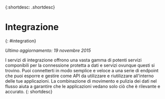 {:shortdesc: .shortdesc} 

# Integrazione
{: #integration}

*Ultimo aggiornamento: 19 novembre 2015*

I servizi di integrazione offrono una vasta gamma di potenti servizi componibili per la connessione protetta a dati e servizi ovunque questi si trovino. Puoi connetterti in modo semplice e veloce a una serie di endpoint che puoi esporre e gestire come API da utilizzare e riutilizzare all'interno delle tue applicazioni. La combinazione di movimento e pulizia dei dati nel flusso aiuta a garantire che le applicazioni vedano solo ciò che è rilevante e accurato.
{: shortdesc}


